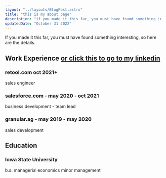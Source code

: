 ```yaml
---
layout: "../layouts/BlogPost.astro"
title: "this is my about page"
description: "if you made it this far, you must have found something interesting, so here are the details"
updatedDate: "October 31 2022"
---
```


If you made it this far, you must have found something interesting, so here are the details.

## Work Experience [or click this to go to my linkedin](https://www.linkedin.com/in/samfitzofficial)

### retool.com oct 2021+

sales engineer

### salesforce.com - may 2020 - oct 2021

business development - team lead

### granular.ag - may 2019 - may 2020

sales development

## Education

### Iowa State University

b.s. managerial economics
minor management
